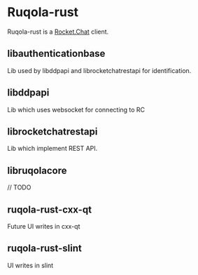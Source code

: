 # Ruqola-rust

Ruqola-rust is a [Rocket.Chat](https://www.rocket.chat/) client.

## libauthenticationbase
Lib used by libddpapi and librocketchatrestapi for identification.

## libddpapi  
Lib which uses websocket for connecting to RC

## librocketchatrestapi  
Lib which implement REST API.

## libruqolacore  
// TODO

## ruqola-rust-cxx-qt  
Future UI writes in cxx-qt

## ruqola-rust-slint
UI writes in slint
